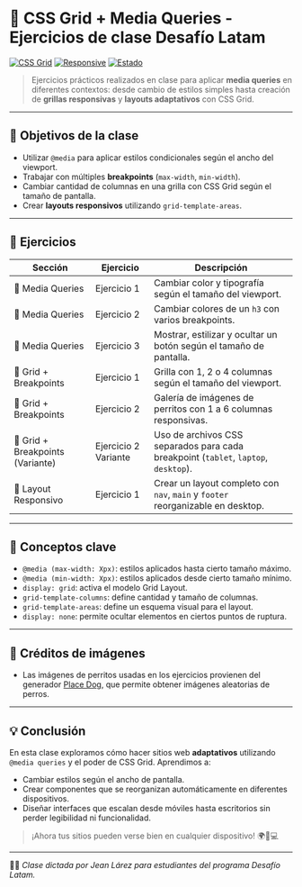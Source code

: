# 🧱 CSS Grid + Media Queries - Ejercicios de clase Desafío Latam

[![CSS Grid](https://img.shields.io/badge/CSS--Grid-Ejercicios-blueviolet?style=for-the-badge&logo=css3&logoColor=white)](https://developer.mozilla.org/es/docs/Web/CSS/CSS_grid_layout)
[![Responsive](https://img.shields.io/badge/Responsive%20Design-Con%20Breakpoints-success?style=for-the-badge)](https://developer.mozilla.org/es/docs/Learn/CSS/CSS_layout/Media_queries)
[![Estado](https://img.shields.io/badge/Estado-Completo-brightgreen?style=for-the-badge)](#)

> Ejercicios prácticos realizados en clase para aplicar **media queries** en diferentes contextos: desde cambio de estilos simples hasta creación de **grillas responsivas** y **layouts adaptativos** con CSS Grid.

---

## 🎯 Objetivos de la clase

- Utilizar `@media` para aplicar estilos condicionales según el ancho del viewport.
- Trabajar con múltiples **breakpoints** (`max-width`, `min-width`).
- Cambiar cantidad de columnas en una grilla con CSS Grid según el tamaño de pantalla.
- Crear **layouts responsivos** utilizando `grid-template-areas`.

---

## 🧪 Ejercicios

| Sección | Ejercicio | Descripción |
|--------|-----------|-------------|
| 📱 Media Queries | Ejercicio 1 | Cambiar color y tipografía según el tamaño del viewport. |
| 📱 Media Queries | Ejercicio 2 | Cambiar colores de un `h3` con varios breakpoints. |
| 📱 Media Queries | Ejercicio 3 | Mostrar, estilizar y ocultar un botón según el tamaño de pantalla. |
| 🧩 Grid + Breakpoints | Ejercicio 1 | Grilla con 1, 2 o 4 columnas según el tamaño del viewport. |
| 🧩 Grid + Breakpoints | Ejercicio 2 | Galería de imágenes de perritos con 1 a 6 columnas responsivas. |
| 🧩 Grid + Breakpoints (Variante) | Ejercicio 2 Variante | Uso de archivos CSS separados para cada breakpoint (`tablet`, `laptop`, `desktop`). |
| 🧱 Layout Responsivo | Ejercicio 1 | Crear un layout completo con `nav`, `main` y `footer` reorganizable en desktop. |

---

## 🧠 Conceptos clave

- `@media (max-width: Xpx)`: estilos aplicados hasta cierto tamaño máximo.
- `@media (min-width: Xpx)`: estilos aplicados desde cierto tamaño mínimo.
- `display: grid`: activa el modelo Grid Layout.
- `grid-template-columns`: define cantidad y tamaño de columnas.
- `grid-template-areas`: define un esquema visual para el layout.
- `display: none`: permite ocultar elementos en ciertos puntos de ruptura.

---

## 📸 Créditos de imágenes

- Las imágenes de perritos usadas en los ejercicios provienen del generador [Place Dog](https://placedog.net/), que permite obtener imágenes aleatorias de perros.

---

## 💡 Conclusión

En esta clase exploramos cómo hacer sitios web **adaptativos** utilizando `@media queries` y el poder de CSS Grid. Aprendimos a:
- Cambiar estilos según el ancho de pantalla.
- Crear componentes que se reorganizan automáticamente en diferentes dispositivos.
- Diseñar interfaces que escalan desde móviles hasta escritorios sin perder legibilidad ni funcionalidad.

> ¡Ahora tus sitios pueden verse bien en cualquier dispositivo! 🌍📱💻

---

👨‍🏫 *Clase dictada por Jean Lárez para estudiantes del programa Desafío Latam.*
